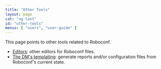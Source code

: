 ```yaml
---
title: "Other Tools"
layout: page
cat: "ug-last"
id: "other-tools"
menus: [ "users", "user-guide" ]
---
```


This page points to other tools related to Roboconf.

* [Editors](editors.html): other editors for Roboconf files.
* [The DM's templating](dm-templating.html): generate reports and/or configuration files from Roboconf's current state.
